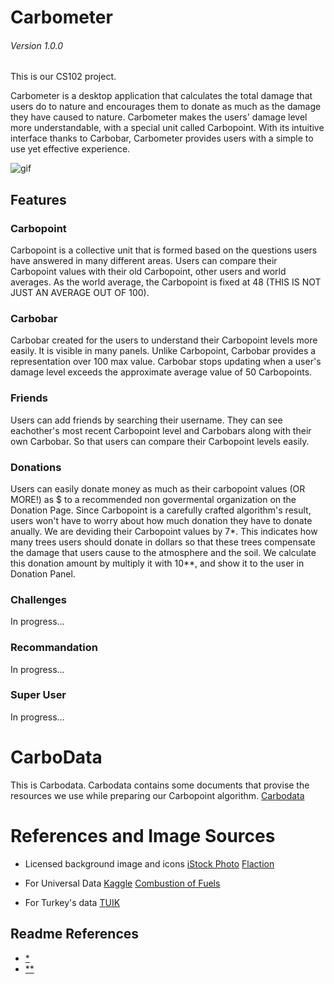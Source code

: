 # Carbometer 
###### Version 1.0.0
This is our CS102 project.

Carbometer is a desktop application that calculates the total damage that users do to nature and encourages them to donate as much as the damage they have caused to nature. Carbometer makes the users' damage level more understandable, with a special unit called Carbopoint. With its intuitive interface thanks to Carbobar, Carbometer provides users with a simple to use yet effective experience.

![gif](https://user-images.githubusercontent.com/72264947/103178442-da9c4980-4893-11eb-9e2f-43f4aea8c36e.gif)


## Features

### Carbopoint

Carbopoint is a collective unit that is formed based on the questions users have answered in many different areas. Users can compare their Carbopoint values with their old Carbopoint, other users and world averages.
As the world average, the Carbopoint is fixed at 48 (THIS IS NOT JUST AN AVERAGE OUT OF 100).

### Carbobar

Carbobar created for the users to understand their Carbopoint levels more easily. It is visible in many panels. Unlike Carbopoint, Carbobar provides a representation over 100 max value. Carbobar stops updating when a user's damage level exceeds the approximate average value of 50 Carbopoints.

### Friends 
Users can add friends by searching their username. They can see eachother's most recent Carbopoint level and Carbobars along with their own Carbobar. So that users can compare their Carbopoint levels easily.

### Donations
Users can easily donate money as much as their carbopoint values (OR MORE!) as $ to a recommended non govermental organization on the Donation Page. Since Carbopoint is a carefully crafted algorithm's result, users won't have to worry about how much donation they have to donate anually. We are deviding their Carbopoint values by 7*. This indicates how many trees users should donate in dollars so that these trees compensate the damage that users cause to the atmosphere and the soil. We calculate this donation amount by multiply it with 10**, and show it to the user in Donation Panel.

### Challenges 
In progress...

### Recommandation 
In progress...

### Super User 
In progress...

# CarboData
This is Carbodata. Carbodata contains some documents that provise the resources we use while preparing our Carbopoint algorithm. [Carbodata](https://1drv.ms/u/s!AnhrewFho4FHhU3VWHDO1FG6Y3O4?e=MlabSu)

# References and Image Sources
* Licensed background image and icons 
[iStock Photo](https://www.istockphoto.com/tr/foto%C4%9Fraf/karbon-ayak-izi-sembol%C3%BC-ye%C5%9Fil-otlar%C4%B1n-yap%C4%B1lm%C4%B1%C5%9F-ye%C5%9Fil-enerji-kavram%C4%B1-gm871717404-145490015)
[Flaction](https://www.flaticon.com/)

* For Universal Data 
[Kaggle](https://www.kaggle.com/) 
[Combustion of Fuels](https://www.engineeringtoolbox.com/co2-emission-fuels-d_1085.html)

* For Turkey's data
[TUIK](https://www.tuik.gov.tr/) 

## Readme References
* [*](https://ythakker.medium.com/how-many-new-trees-would-it-take-to-offset-our-carbon-emissions-13c78ccb09ab)
* [**](https://onetreeplanted.org/blogs/stories/how-much-does-it-cost-to-plant-a-tree)

